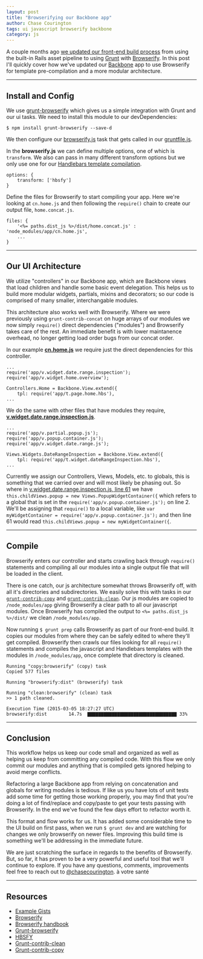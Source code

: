 ```yaml
---
layout: post
title: "Browserifying our Backbone app"
author: Chase Courington
tags: ui javascript browserify backbone
category: js
---
```


A couple months ago [we updated our front-end build process](/blog/post/replacing-rails-asset-pipeline-with-grunt-bower-browserify/) from using the built-in Rails asset pipeline to using [Grunt](http://gruntjs.com/) with [Browserify](https://www.npmjs.com/package/browserify). In this post I'll quickly cover how we've updated our [Backbone](http://backbonejs.org/) app to use Browserify for template pre-compilation and a more modular architecture.

----
## Install and Config

We use [grunt-browserify](https://github.com/jmreidy/grunt-browserify) which gives us a simple integration with Grunt and our ui tasks. We need to install this module to our devDependencies:

```
$ npm install grunt-browserify --save-d
```

We then configure our [browserify.js](https://gist.github.com/courington/a26024fc04fbc9223a20#file-browserify-js) task that gets called in our [gruntfile.js](https://gist.github.com/courington/a26024fc04fbc9223a20#file-gruntfile-js).

In the __browserify.js__ we can define multiple options, one of which is `transform`. We also can pass in many different transform options but we only use one for our [Handlebars template compilation](https://github.com/epeli/node-hbsfy#usage).

```
options: {
    transform: ['hbsfy']
}
```

Define the files for Browserify to start compiling your app. Here we're looking at `cn.home.js` and then following the `require()` chain to create our output file, `home.concat.js`.

```
files: {
    '<%= paths.dist_js %>/dist/home.concat.js' : 'node_modules/app/cn.home.js',
    ...
}
```

----
## Our UI Architecture

We utilize "controllers" in our Backbone app, which are Backbone views that load children and handle some basic event delegation. This helps us to build more modular widgets, partials, mixins and decorators; so our code is comprised of many smaller, interchangable modules.

This architecture also works well with Browserify. Where we were previously using `grunt-contrib-concat` on huge arrays of our modules we now simply `require()` direct dependencies ("modules") and Browserify takes care of the rest. An immediate benefit is with lower maintanence overhead, no longer getting load order bugs from our concat order.

In our example [__cn.home.js__](https://gist.github.com/courington/a26024fc04fbc9223a20#file-cn-home-js) we require just the direct dependencies for this controller.

```
...
require('app/v.widget.date.range.inspection');
require('app/v.widget.home.overview');
 
Controllers.Home = Backbone.View.extend({
    tpl: require('app/t.page.home.hbs'),
...
```

We do the same with other files that have modules they require, [__v.widget.date.range.inspection.js__](https://gist.github.com/courington/a26024fc04fbc9223a20#file-v-widget-date-range-inspection-js).

```
...
require('app/v.partial.popup.js');
require('app/v.popup.container.js');
require('app/v.widget.date.range.js');
 
Views.Widgets.DateRangeInspection = Backbone.View.extend({
    tpl: require('app/t.widget.dateRangeInspection.hbs'),
...
```

Currently we assign our Controllers, Views, Models, etc. to globals, this is something that we carried over and will most likely be phasing out. So where in [v.widget.date.range.inspection.js, line 61](https://gist.github.com/courington/a26024fc04fbc9223a20#file-v-widget-date-range-inspection-js-L61) we have `this.childViews.popup = new Views.PopupWidgetContainer({` which refers to a global that is set in the `require('app/v.popup.container.js');` on line 2. We'll be assigning that `require()` to a local variable, like `var myWidgetContainer = require('app/v.popup.container.js');` and then line 61 would read `this.childViews.popup = new myWidgetContainer({`.

----
## Compile
Browserify enters our controller and starts crawling back through `require()` statements and compiling all our modules into a single output file that will be loaded in the client.

There is one catch, our js architecture somewhat throws Browserify off, with all it's directories and subdirectories. We easily solve this with tasks in our [`grunt-contrib-copy`](https://gist.github.com/courington/a26024fc04fbc9223a20#file-contrib-copy-js) and [`grunt-contrib-clean`](https://gist.github.com/courington/a26024fc04fbc9223a20#file-contrib-clean-js). Our js modules are copied to `/node_modules/app` giving Browserify a clear path to all our javascript modules. Once Browserify has compiled the output to `<%= paths.dist_js %>/dist/` we clean `/node_modules/app`.

Now running `$ grunt prep` calls Browserify as part of our front-end build. It copies our modules from where they can be safely edited to where they'll get compiled. Browserify then crawls our files looking for all `require()` statements and compiles the javascript and Handlebars templates with the modules in `/node_modules/app`, once complete that directory is cleaned.

```
Running "copy:browserify" (copy) task
Copied 577 files

Running "browserify:dist" (browserify) task

Running "clean:browserify" (clean) task
>> 1 path cleaned.

Execution Time (2015-03-05 18:27:27 UTC)
browserify:dist        14.7s  ▇▇▇▇▇▇▇▇▇▇▇▇▇▇▇▇▇▇▇▇▇▇▇▇▇▇▇▇▇▇▇▇▇ 33%
```

----
## Conclusion

This workflow helps us keep our code small and organized as well as helping us keep from committing any compiled code. With this flow we only commit our modules and anything that is compiled gets ignored helping to avoid merge conflicts.

Refactoring a large Backbone app from relying on concatenation and globals for writing modules is tedious. If like us you have lots of unit tests add some time for getting those working properly, you may find that you're doing a lot of find/replace and copy/paste to get your tests passing with Browserify. In the end we've found the few days effort to refactor worth it.

This format and flow works for us. It has added some considerable time to the UI build on first pass, when we run `$ grunt dev` and are watching for changes we only browserify on newer files. Improving this build time is something we'll be addressing in the immediate future.

We are just scratching the surface in regards to the benefits of Browserify. But, so far, it has proven to be a very powerful and useful tool that we'll continue to explore. If you have any questions, comments, improvements feel free to reach out to [@chasecourington](https://twitter.com/chasecourington). à votre santé

----
## Resources
- [Example Gists](https://gist.github.com/courington/a26024fc04fbc9223a20)
- [Browserify](http://browserify.org/)
- [Browserify handbook](https://github.com/substack/browserify-handbook)
- [Grunt-browserify](https://github.com/jmreidy/grunt-browserify)
- [HBSFY](https://github.com/epeli/node-hbsfy)
- [Grunt-contrib-clean](https://github.com/gruntjs/grunt-contrib-clean)
- [Grunt-contrib-copy](https://github.com/gruntjs/grunt-contrib-copy)